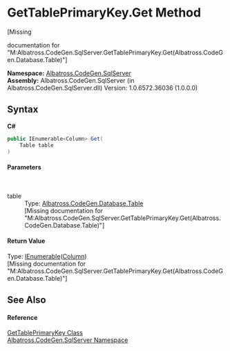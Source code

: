 # GetTablePrimaryKey.Get Method 
 

\[Missing <summary> documentation for "M:Albatross.CodeGen.SqlServer.GetTablePrimaryKey.Get(Albatross.CodeGen.Database.Table)"\]

**Namespace:**&nbsp;<a href="N_Albatross_CodeGen_SqlServer.md">Albatross.CodeGen.SqlServer</a><br />**Assembly:**&nbsp;Albatross.CodeGen.SqlServer (in Albatross.CodeGen.SqlServer.dll) Version: 1.0.6572.36036 (1.0.0.0)

## Syntax

**C#**<br />
``` C#
public IEnumerable<Column> Get(
	Table table
)
```


#### Parameters
&nbsp;<dl><dt>table</dt><dd>Type: <a href="T_Albatross_CodeGen_Database_Table.md">Albatross.CodeGen.Database.Table</a><br />\[Missing <param name="table"/> documentation for "M:Albatross.CodeGen.SqlServer.GetTablePrimaryKey.Get(Albatross.CodeGen.Database.Table)"\]</dd></dl>

#### Return Value
Type: <a href="http://msdn2.microsoft.com/en-us/library/9eekhta0" target="_blank">IEnumerable</a>(<a href="T_Albatross_CodeGen_Database_Column.md">Column</a>)<br />\[Missing <returns> documentation for "M:Albatross.CodeGen.SqlServer.GetTablePrimaryKey.Get(Albatross.CodeGen.Database.Table)"\]

## See Also


#### Reference
<a href="T_Albatross_CodeGen_SqlServer_GetTablePrimaryKey.md">GetTablePrimaryKey Class</a><br /><a href="N_Albatross_CodeGen_SqlServer.md">Albatross.CodeGen.SqlServer Namespace</a><br />